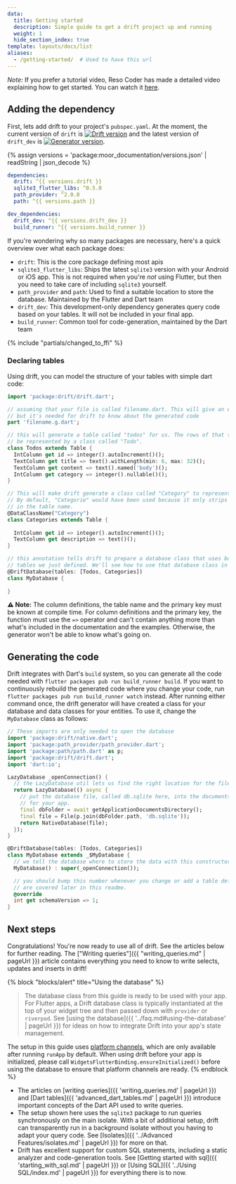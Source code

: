 ```yaml
---
data:
  title: Getting started
  description: Simple guide to get a drift project up and running
  weight: 1
  hide_section_index: true
template: layouts/docs/list
aliases:
  - /getting-started/  # Used to have this url
---
```


_Note:_ If you prefer a tutorial video, Reso Coder has made a detailed video explaining
how to get started. You can watch it [here](https://youtu.be/zpWsedYMczM).

## Adding the dependency
First, lets add drift to your project's `pubspec.yaml`.
At the moment, the current version of `drift` is [![Drift version](https://img.shields.io/pub/v/drift.svg)](https://pub.dev/packages/drift)
and the latest version of `drift_dev` is [![Generator version](https://img.shields.io/pub/v/drift_dev.svg)](https://pub.dev/packages/drift_dev).

{% assign versions = 'package:moor_documentation/versions.json' | readString | json_decode %}

```yaml
dependencies:
  drift: ^{{ versions.drift }}
  sqlite3_flutter_libs: ^0.5.0
  path_provider: ^2.0.0
  path: ^{{ versions.path }}

dev_dependencies:
  drift_dev: ^{{ versions.drift_dev }}
  build_runner: ^{{ versions.build_runner }}
```

If you're wondering why so many packages are necessary, here's a quick overview over what each package does:

- `drift`: This is the core package defining most apis
- `sqlite3_flutter_libs`: Ships the latest `sqlite3` version with your Android or iOS app. This is not required when you're _not_ using Flutter,
  but then you need to take care of including `sqlite3` yourself.
- `path_provider` and `path`: Used to find a suitable location to store the database. Maintained by the Flutter and Dart team
- `drift_dev`: This development-only dependency generates query code based on your tables. It will not be included in your final app.
- `build_runner`: Common tool for code-generation, maintained by the Dart team

{% include "partials/changed_to_ffi" %}

### Declaring tables
Using drift, you can model the structure of your tables with simple dart code:
```dart
import 'package:drift/drift.dart';

// assuming that your file is called filename.dart. This will give an error at first,
// but it's needed for drift to know about the generated code
part 'filename.g.dart';

// this will generate a table called "todos" for us. The rows of that table will
// be represented by a class called "Todo".
class Todos extends Table {
  IntColumn get id => integer().autoIncrement()();
  TextColumn get title => text().withLength(min: 6, max: 32)();
  TextColumn get content => text().named('body')();
  IntColumn get category => integer().nullable()();
}

// This will make drift generate a class called "Category" to represent a row in this table.
// By default, "Categorie" would have been used because it only strips away the trailing "s"
// in the table name.
@DataClassName("Category")
class Categories extends Table {
  
  IntColumn get id => integer().autoIncrement()();
  TextColumn get description => text()();
}

// this annotation tells drift to prepare a database class that uses both of the
// tables we just defined. We'll see how to use that database class in a moment.
@DriftDatabase(tables: [Todos, Categories])
class MyDatabase {
  
}
```

__⚠️ Note:__ The column definitions, the table name and the primary key must be known at
compile time. For column definitions and the primary key, the function must use the `=>`
operator and can't contain anything more than what's included in the documentation and the
examples. Otherwise, the generator won't be able to know what's going on.

## Generating the code
Drift integrates with Dart's `build` system, so you can generate all the code needed with 
`flutter packages pub run build_runner build`. If you want to continuously rebuild the generated code
where you change your code, run `flutter packages pub run build_runner watch` instead.
After running either command once, the drift generator will have created a class for your
database and data classes for your entities. To use it, change the `MyDatabase` class as
follows:
```dart
// These imports are only needed to open the database
import 'package:drift/native.dart';
import 'package:path_provider/path_provider.dart';
import 'package:path/path.dart' as p;
import 'package:drift/drift.dart';
import 'dart:io';

LazyDatabase _openConnection() {
  // the LazyDatabase util lets us find the right location for the file async.
  return LazyDatabase(() async {
    // put the database file, called db.sqlite here, into the documents folder
    // for your app.
    final dbFolder = await getApplicationDocumentsDirectory();
    final file = File(p.join(dbFolder.path, 'db.sqlite'));
    return NativeDatabase(file);
  });
}

@DriftDatabase(tables: [Todos, Categories])
class MyDatabase extends _$MyDatabase {
  // we tell the database where to store the data with this constructor
  MyDatabase() : super(_openConnection());

  // you should bump this number whenever you change or add a table definition. Migrations
  // are covered later in this readme.
  @override
  int get schemaVersion => 1;
}
```

## Next steps

Congratulations! You're now ready to use all of drift. See the articles below for further reading.
The ["Writing queries"]({{ "writing_queries.md" | pageUrl }}) article contains everything you need
to know to write selects, updates and inserts in drift!

{% block "blocks/alert" title="Using the database" %}
> The database class from this guide is ready to be used with your app.
  For Flutter apps, a Drift database class is typically instantiated at the top of your widget tree
  and then passed down with `provider` or `riverpod`.
  See [using the database]({{ '../faq.md#using-the-database' | pageUrl }}) for ideas on how to integrate
  Drift into your app's state management.

  The setup in this guide uses [platform channels](https://flutter.dev/docs/development/platform-integration/platform-channels),
  which are only available after running `runApp` by default.
  When using drift before your app is initialized, please call `WidgetsFlutterBinding.ensureInitialized()` before using
  the database to ensure that platform channels are ready.
{% endblock %}

- The articles on [writing queries]({{ 'writing_queries.md' | pageUrl }}) and [Dart tables]({{ 'advanced_dart_tables.md' | pageUrl }}) introduce important concepts of the Dart API used to write queries.
- The setup shown here uses the `sqlite3` package to run queries synchronously on the main isolate.
 With a bit of additional setup, drift can transparently run in a background isolate without
 you having to adapt your query code. See [Isolates]({{ '../Advanced Features/isolates.md' | pageUrl }}) for more on that.
- Drift has excellent support for custom SQL statements, including a static analyzer and code-generation tools. See [Getting started with sql]({{ 'starting_with_sql.md' | pageUrl }})
  or [Using SQL]({{ '../Using SQL/index.md' | pageUrl }}) for everything there is to now.